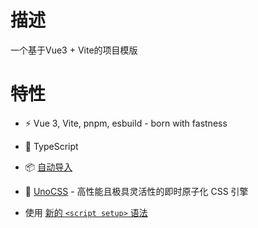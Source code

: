 # 描述
一个基于Vue3 + Vite的项目模版

# 特性

-   ⚡️ Vue 3, Vite, pnpm, esbuild - born with fastness

-   🦾 TypeScript

-   📦 [自动导入](https://www.npmjs.com/package/unplugin-auto-import/v/0.17.1)

-   🎨 [UnoCSS](https://github.com/unocss/unocss) - 高性能且极具灵活性的即时原子化 CSS 引擎

-   使用 [新的 `<script setup>` 语法](https://github.com/vuejs/rfcs/pull/227)

